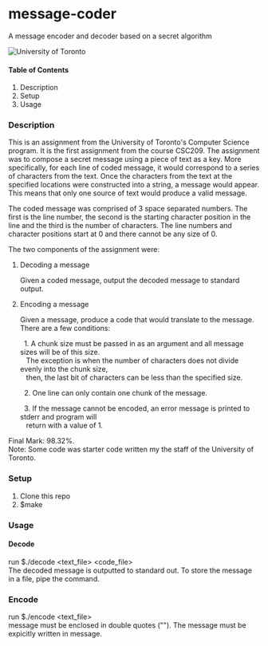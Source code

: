 # message-coder
A message encoder and decoder based on a secret algorithm

![University of Toronto](https://upload.wikimedia.org/wikipedia/en/thumb/9/9a/UofT_Logo.svg/1280px-UofT_Logo.svg.png)


#### **Table of Contents**
1. Description
2. Setup
3. Usage


### **Description**
This is an assignment from the University of Toronto's Computer Science program. It is the first assignment from the course
CSC209. The assignment was to compose a secret message using a piece of text as a key. More specifically, for each line of 
coded message, it would correspond to a series of characters from the text. Once the characters from the text at the specified
locations were constructed into a string, a message would appear. This means that only one source of text would produce a
valid message. 

The coded message was comprised of 3 space separated numbers. The first is the line number, the second is the starting
character position in the line and the third is the number of characters. The line numbers and character positions start at 0
and there cannot be any size of 0.

The two components of the assignment were:

1. Decoding a message

      Given a coded message, output the decoded message to standard output.
      
2. Encoding a message

      Given a message, produce a code that would translate to the message. There are a few conditions: <br />
  
      &nbsp; 1. A chunk size must be passed in as an argument and all message sizes will be of this size. <br />
      &nbsp;&nbsp;  The exception is when the number of characters does not divide evenly into the chunk size, <br />
      &nbsp;&nbsp;  then, the last bit of characters can be less than the specified size. <br />

      &nbsp; 2. One line can only contain one chunk of the message. <br />

      &nbsp; 3. If the message cannot be encoded, an error message is printed to stderr and program will <br />
      &nbsp;&nbsp;  return with a value of 1. <br />
                 
Final Mark: 98.32%. <br />
Note: Some code was starter code written my the staff of the University of Toronto.

### **Setup**
1. Clone this repo
2. $make


### **Usage**
#### Decode
run $./decode <text_file> <code_file> <br />
The decoded message is outputted to standard out. To store the message in a file, pipe the command.

### Encode
run $./encode <size> <text_file> <message> <br />
message must be enclosed in double quotes (""). The message must be expicitly written in message.
